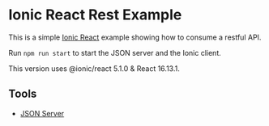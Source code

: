 # Ionic React Rest Example

This is a simple [Ionic React](https://ionicframework.com/docs/react) example showing how to consume a restful API.

Run `npm run start` to start the JSON server and the Ionic client.

This version uses @ionic/react 5.1.0 & React 16.13.1.

## Tools

- [JSON Server](https://github.com/typicode/json-server)

